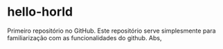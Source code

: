# hello-horld
Primeiro repositório no GitHub.
Este repositório serve simplesmente para familiarização com as funcionalidades do github.
Abs,
